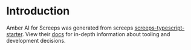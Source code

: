# Introduction

Amber AI for Screeps was generated from screeps [screeps-typescript-starter](https://github.com/screepers/screeps-typescript-starter). View their [docs](https://screepers.gitbook.io/screeps-typescript-starter/) for in-depth information about tooling and development decisions.
